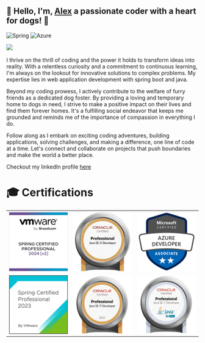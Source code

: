 
## 👋 Hello, I'm, [Alex](https://www.xing.com/profile/Alexander_Zotz3/cve) a passionate coder with a heart for dogs! 🐾

![Spring](https://img.shields.io/badge/spring-%236DB33F.svg?style=for-the-badge&logo=spring&logoColor=white)
![Azure](https://img.shields.io/badge/azure-%230072C6.svg?style=for-the-badge&logo=microsoftazure&logoColor=white)

<img src="https://readme-typing-svg.demolab.com?font=Montserrat&duration=7000&pause=1500&width=750&lines=Oracle Certified Professional Java SE +21+%26+17+%26+11+ Developer;MICROSOFT+CERTIFIED+AZURE+DEVELOPER;VMWARE+CERTIFIED+PROFESSIONAL+SPRING+DEVELOPER+2023+%26+2024" />

I thrive on the thrill of coding and the power it holds to transform ideas into reality. With a relentless curiosity and a commitment to continuous learning, I'm always on the lookout for innovative solutions to complex problems. My expertise lies in web application development with spring boot and java.

Beyond my coding prowess, I actively contribute to the welfare of furry friends as a dedicated dog foster. By providing a loving and temporary home to dogs in need, I strive to make a positive impact on their lives and find them forever homes. It's a fulfilling social endeavor that keeps me grounded and reminds me of the importance of compassion in everything I do.

Follow along as I embark on exciting coding adventures, building applications, solving challenges, and making a difference, one line of code at a time. Let's connect and collaborate on projects that push boundaries and make the world a better place.

Checkout my linkedIn profile [here](https://www.linkedin.com/in/codepawfect)

# 🎓 Certifications
|                                |                                   |                                  | 
|:------------------------------:|:---------------------------------:|:--------------------------------:|
| ![1.png](./badges/spring2.png) |   ![2](./badges/ocp21.png)    | ![4.png](./badges/azure-dev.png) |
| ![1.png](./badges/spring.png)  | ![1.png](./badges/ocp17.png) |     ![1.png](./badges/ocp11-2.png)    |
